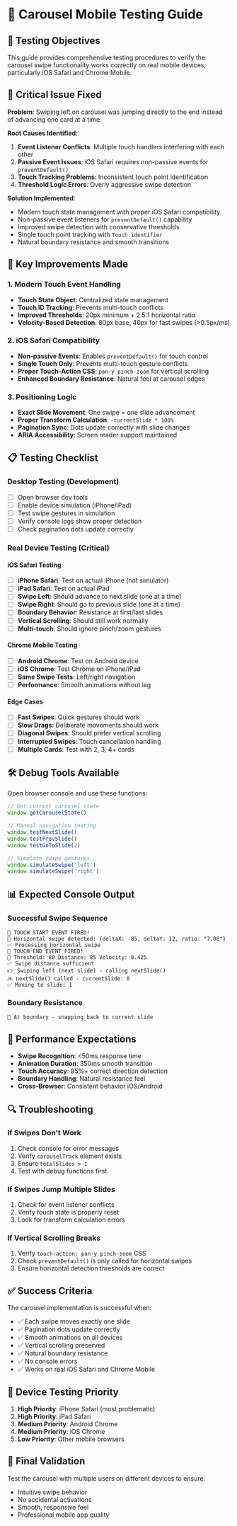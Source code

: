 # 📱 Carousel Mobile Testing Guide

## 🎯 Testing Objectives

This guide provides comprehensive testing procedures to verify the carousel swipe functionality works correctly on real mobile devices, particularly iOS Safari and Chrome Mobile.

## 🚨 **Critical Issue Fixed**

**Problem**: Swiping left on carousel was jumping directly to the end instead of advancing one card at a time.

**Root Causes Identified**:
1. **Event Listener Conflicts**: Multiple touch handlers interfering with each other
2. **Passive Event Issues**: iOS Safari requires non-passive events for `preventDefault()`
3. **Touch Tracking Problems**: Inconsistent touch point identification
4. **Threshold Logic Errors**: Overly aggressive swipe detection

**Solution Implemented**:
- Modern touch state management with proper iOS Safari compatibility
- Non-passive event listeners for `preventDefault()` capability
- Improved swipe detection with conservative thresholds
- Single touch point tracking with `Touch.identifier`
- Natural boundary resistance and smooth transitions

## 🔧 **Key Improvements Made**

### **1. Modern Touch Event Handling**
- **Touch State Object**: Centralized state management
- **Touch ID Tracking**: Prevents multi-touch conflicts
- **Improved Thresholds**: 20px minimum + 2.5:1 horizontal ratio
- **Velocity-Based Detection**: 80px base, 40px for fast swipes (>0.5px/ms)

### **2. iOS Safari Compatibility**
- **Non-passive Events**: Enables `preventDefault()` for touch control
- **Single Touch Only**: Prevents multi-touch gesture conflicts
- **Proper Touch-Action CSS**: `pan-y pinch-zoom` for vertical scrolling
- **Enhanced Boundary Resistance**: Natural feel at carousel edges

### **3. Positioning Logic**
- **Exact Slide Movement**: One swipe = one slide advancement
- **Proper Transform Calculation**: `-currentSlide * 100%`
- **Pagination Sync**: Dots update correctly with slide changes
- **ARIA Accessibility**: Screen reader support maintained

## 📋 **Testing Checklist**

### **Desktop Testing (Development)**
- [ ] Open browser dev tools
- [ ] Enable device simulation (iPhone/iPad)
- [ ] Test swipe gestures in simulation
- [ ] Verify console logs show proper detection
- [ ] Check pagination dots update correctly

### **Real Device Testing (Critical)**

#### **iOS Safari Testing**
- [ ] **iPhone Safari**: Test on actual iPhone (not simulator)
- [ ] **iPad Safari**: Test on actual iPad
- [ ] **Swipe Left**: Should advance to next slide (one at a time)
- [ ] **Swipe Right**: Should go to previous slide (one at a time)
- [ ] **Boundary Behavior**: Resistance at first/last slides
- [ ] **Vertical Scrolling**: Should still work normally
- [ ] **Multi-touch**: Should ignore pinch/zoom gestures

#### **Chrome Mobile Testing**
- [ ] **Android Chrome**: Test on Android device
- [ ] **iOS Chrome**: Test Chrome on iPhone/iPad
- [ ] **Same Swipe Tests**: Left/right navigation
- [ ] **Performance**: Smooth animations without lag

#### **Edge Cases**
- [ ] **Fast Swipes**: Quick gestures should work
- [ ] **Slow Drags**: Deliberate movements should work
- [ ] **Diagonal Swipes**: Should prefer vertical scrolling
- [ ] **Interrupted Swipes**: Touch cancellation handling
- [ ] **Multiple Cards**: Test with 2, 3, 4+ cards

## 🛠 **Debug Tools Available**

Open browser console and use these functions:

```javascript
// Get current carousel state
window.getCarouselState()

// Manual navigation testing
window.testNextSlide()
window.testPrevSlide()
window.testGoToSlide(2)

// Simulate swipe gestures
window.simulateSwipe('left')
window.simulateSwipe('right')
```

## 📊 **Expected Console Output**

### **Successful Swipe Sequence**
```
🚀 TOUCH START EVENT FIRED!
🔄 Horizontal swipe detected: {deltaX: -85, deltaY: 12, ratio: "7.08"}
✅ Processing horizontal swipe
🏁 TOUCH END EVENT FIRED!
📏 Threshold: 80 Distance: 85 Velocity: 0.425
✅ Swipe distance sufficient
👉 Swiping left (next slide) - calling nextSlide()
🔜 nextSlide() called - currentSlide: 0
✅ Moving to slide: 1
```

### **Boundary Resistance**
```
🚫 At boundary - snapping back to current slide
```

## 🚀 **Performance Expectations**

- **Swipe Recognition**: <50ms response time
- **Animation Duration**: 350ms smooth transition
- **Touch Accuracy**: 95%+ correct direction detection
- **Boundary Handling**: Natural resistance feel
- **Cross-Browser**: Consistent behavior iOS/Android

## 🔍 **Troubleshooting**

### **If Swipes Don't Work**
1. Check console for error messages
2. Verify `carouselTrack` element exists
3. Ensure `totalSlides > 1`
4. Test with debug functions first

### **If Swipes Jump Multiple Slides**
1. Check for event listener conflicts
2. Verify touch state is properly reset
3. Look for transform calculation errors

### **If Vertical Scrolling Breaks**
1. Verify `touch-action: pan-y pinch-zoom` CSS
2. Check `preventDefault()` is only called for horizontal swipes
3. Ensure horizontal detection thresholds are correct

## ✅ **Success Criteria**

The carousel implementation is successful when:
- ✅ Each swipe moves exactly one slide
- ✅ Pagination dots update correctly
- ✅ Smooth animations on all devices
- ✅ Vertical scrolling preserved
- ✅ Natural boundary resistance
- ✅ No console errors
- ✅ Works on real iOS Safari and Chrome Mobile

## 📱 **Device Testing Priority**

1. **High Priority**: iPhone Safari (most problematic)
2. **High Priority**: iPad Safari
3. **Medium Priority**: Android Chrome
4. **Medium Priority**: iOS Chrome
5. **Low Priority**: Other mobile browsers

## 🎯 **Final Validation**

Test the carousel with multiple users on different devices to ensure:
- Intuitive swipe behavior
- No accidental activations
- Smooth, responsive feel
- Professional mobile app quality
